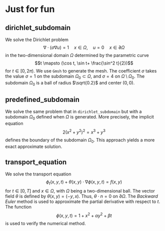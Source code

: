 # Just for fun
## dirichlet_subdomain
We solve the Dirichlet problem
$$\nabla \cdot (\sigma \nabla u)  = 1 \quad x\in\Omega,\quad u = 0 \quad x\in\partial\Omega$$
in the two-dimensional domain $\Omega$ determined by the parametric curve$$t \mapsto (\cos t, \sin t+ \frac{\sin^2 t}{2})$$for $t\in[0,2\pi)$. We use `Gmsh` to generate the mesh. The coefficient $\sigma$ takes the value $\sigma=1$ on the subdomain $\Omega_0 \subset \Omega$, and $\sigma = 4$ on $\Omega \setminus \Omega_0$. The subdomain $\Omega_0$ is a ball of radius $\sqrt{0.2}$ and center $(0,0)$. 
## predefined_subdomain
We solve the same problem that in `dirichlet_subdomain` but with a subdomain $\Omega_0$ defined when $\Omega$ is generated. More precisely, the implicit equation$$2(x^2 + y^2)^2 = x^3 + y^3$$defines the boundary of the subdomain $\Omega_0$. This approach yields a more exact approximate solution.
## transport_equation
We solve the transport equation$$\phi_t (x,y,t)+\theta(x,y)\cdot\nabla\phi(x,y,t)=f(x,y)$$for $t\in[0,T]$ and $x\in\Omega$, with $\Omega$ being a two-dimensional ball. The vector field $\theta$ is defined by $\theta(x,y)=(-y,x)$. Thus, $\theta \cdot n =0$ on $\partial\Omega$. The _Backward Euler_ method is used to approximate the partial derivative with respect to $t$. The function$$\phi(x,y,t)=1 + x^2 + \alpha y^2 + \beta t$$is used to verify the numerical method.
